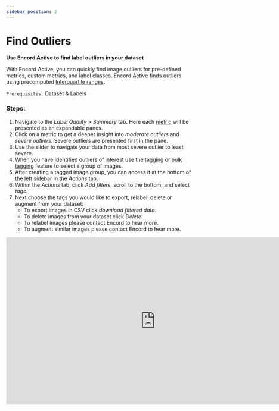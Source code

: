 ```yaml
---
sidebar_position: 2
---
```


# Find Outliers

**Use Encord Active to find label outliers in your dataset**

With Encord Active, you can quickly find image outliers for pre-defined metrics, custom metrics, and label classes.
Encord Active finds outliers using precomputed [Interquartile ranges](/pages/data-quality/summary). 

 `Prerequisites:` Dataset & Labels

### Steps:
1. Navigate to the _Label Quality_ > _Summary_ tab. Here each [metric](/category/metrics) will be presented as an expandable panes.
2. Click on a metric to get a deeper insight into _moderate outliers_ and _severe outliers_. Severe outliers are presented first in the pane.
3. Use the slider to navigate your data from most severe outlier to least severe.
4. When you have identified outliers of interest use the [tagging](/workflows/tags) or [bulk tagging](/workflows/tags) feature to select a group of images.
5. After creating a tagged image group, you can access it at the bottom of the left sidebar in the _Actions_ tab.
6. Within the _Actions_ tab, click _Add filters_, scroll to the bottom, and select _tags_.
7. Next choose the tags you would like to export, relabel, delete or augment from your dataset:
   * To export images in CSV click _download filtered data_.
   * To delete images from your dataset click _Delete_.
   * To relabel images please contact Encord to hear more.
   * To augment similar images please contact Encord to hear more.

<iframe width="800" height="450" src="https://www.loom.com/embed/c45042d313ee4b8e87a9270ce601d943" frameborder="0" webkitallowfullscreen mozallowfullscreen allowfullscreen></iframe>